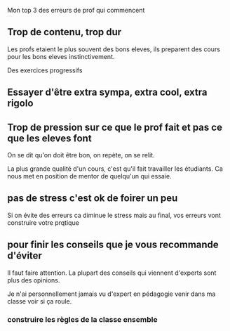 Mon top 3 des erreurs de prof qui commencent



## Trop de contenu, trop dur
Les profs etaient le plus souvent des bons eleves, ils preparent des cours pour les bons eleves instinctivement.

Des exercices progressifs


## Essayer d'être extra sympa, extra cool, extra rigolo


## Trop de pression sur ce que le prof fait et pas ce que les eleves font

On se dit qu'on doit être bon, on repète, on se relit.

La plus grande qualité d'un cours, c'est qu'il fait travailler les étudiants. Ca nous met en position de mentor
de quelqu'un qui essaie.


## pas de stress c'est ok de foirer un peu

Si on évite des erreurs ca diminue le stress mais au final, vos erreurs vont construire
votre prqtique

## pour finir les conseils que je vous recommande d'éviter

Il faut faire attention. La plupart des conseils qui viennent d'experts sont plus des opinions.

Je n'ai personnellement jamais vu d'expert en pédagogie venir dans ma classe voir si ça roule. 

### construire les règles de la classe ensemble

### 